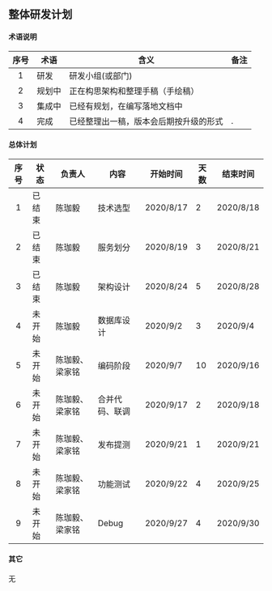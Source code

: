 ## 整体研发计划

#### 术语说明

| 序号 | 术语   | 含义                                   | 备注 |
| :--: | ------ | -------------------------------------- | ---- |
|  1   | 研发   | 研发小组(或部门)                       |      |
|  2   | 规划中 | 正在构思架构和整理手稿（手绘稿）       |      |
|  3   | 集成中 | 已经有规划，在编写落地文档中           |      |
|  4   | 完成   | 已经整理出一稿，版本会后期按升级的形式 | .    |

#### 总体计划

| 序号 | 状态   | 负责人         | 内容           | 开始时间  | 天数 | 结束时间  |
| :--: | ------ | -------------- | -------------- | --------- | ---- | --------- |
|  1   | 已结束 | 陈珈毅         | 技术选型       | 2020/8/17 | 2    | 2020/8/18 |
|  2   | 已结束 | 陈珈毅         | 服务划分       | 2020/8/19 | 3    | 2020/8/21 |
|  3   | 已结束 | 陈珈毅         | 架构设计       | 2020/8/24 | 5    | 2020/8/28 |
|  4   | 未开始 | 陈珈毅         | 数据库设计     | 2020/9/2  | 3    | 2020/9/4  |
|  5   | 未开始 | 陈珈毅、梁家铭 | 编码阶段       | 2020/9/7  | 10   | 2020/9/16 |
|  6   | 未开始 | 陈珈毅、梁家铭 | 合并代码、联调 | 2020/9/17 | 2    | 2020/9/18 |
|  7   | 未开始 | 陈珈毅、梁家铭 | 发布提测       | 2020/9/21 | 1    | 2020/9/21 |
|  8   | 未开始 | 陈珈毅、梁家铭 | 功能测试       | 2020/9/22 | 4    | 2020/9/25 |
|  9   | 未开始 | 陈珈毅、梁家铭 | Debug          | 2020/9/27 | 4    | 2020/9/30 |

#### 其它

无
